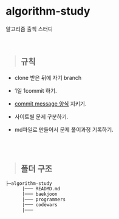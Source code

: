 # algorithm-study
알고리즘 출첵 스터디   

<br>


>## 규칙    

- clone 받은 뒤에 자기 branch

- 1일 1commit 하기.    

- <a href="https://github.com/jiyun1006/algorithm-study/wiki/commit-template-%EC%A0%81%EC%9A%A9">commit message 양식</a> 지키기.      

- 사이트별 문제 구분하기.    

- md파일로 만들어서 문제 풀이과정 기록하기.   



<br><br>

>## 폴더 구조   


```
├─algorithm-study
      |─── READMD.md
      |─── baekjoon
      |─── programmers
      |─── codewars
      |─── 
      
```
